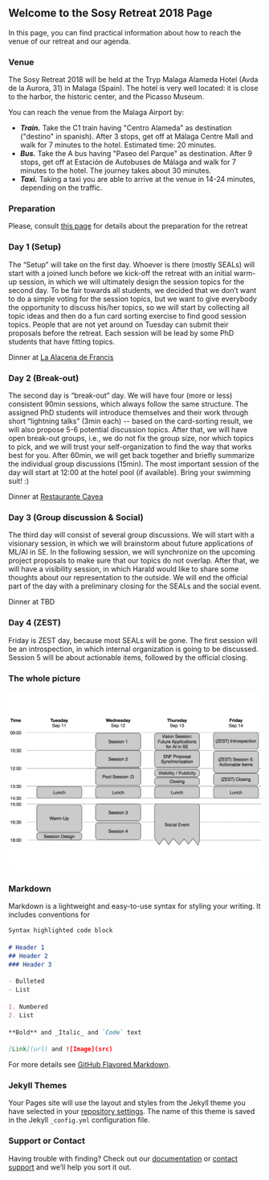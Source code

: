 ## Welcome to the Sosy Retreat 2018 Page

In this page, you can find practical information about how to reach the venue of our retreat and our agenda.

### Venue

The Sosy Retreat 2018 will be held at the Tryp Malaga Alameda Hotel (Avda de la Aurora, 31) in Malaga (Spain). The hotel is very well located: it is close to the harbor, the historic center, and the Picasso Museum.

You can reach the venue from the Malaga Airport by:

- _**Train.**_ Take the C1 train having "Centro Alameda" as destination ("destino" in spanish). After 3 stops, get off at Málaga Centre Mall and walk for 7 minutes to the hotel. Estimated time: 20 minutes.
- _**Bus.**_ Take the A bus having "Paseo del Parque" as destination. After 9 stops, get off at Estación de Autobuses de Málaga and walk for 7 minutes to the hotel. The journey takes about 30 minutes.
- _**Taxi.**_ Taking a taxi you are able to arrive at the venue in 14-24 minutes, depending on the traffic.

### Preparation

Please, consult [this page](/preparation.md) for details about the preparation for the retreat

### Day 1 (Setup)

The “Setup” will take on the first day. Whoever is there (mostly SEALs) will start with a joined lunch before we kick-off the retreat with an initial warm-up session, in which we will ultimately design the session topics for the second day. To be fair towards all students, we decided that we don’t want to do a simple voting for the session topics, but we want to give everybody the opportunity to discuss his/her topics, so we will start by collecting all topic ideas and then do a fun card sorting exercise to find good session topics. People that are not yet around on Tuesday can submit their proposals before the retreat. Each session will be lead by some PhD students that have fitting topics.

Dinner at [La Alacena de Francis](https://www.tripadvisor.com/Restaurant_Review-g187438-d5804270-Reviews-La_Alacena_de_Francis-Malaga_Costa_del_Sol_Province_of_Malaga_Andalucia.html)

### Day 2 (Break-out)

The second day is “break-out” day. We will have four (more or less) consistent 90min sessions, which always follow the same structure. The assigned PhD students will introduce themselves and their work through short “lightning talks” (3min each) -- based on the card-sorting result, we will also propose 5-6 potential discussion topics. After that, we will have open break-out groups, i.e., we do not fix the group size, nor which topics to pick, and we will trust your self-organization to find the way that works best for you. After 60min, we will get back together and briefly summarize the individual group discussions (15min). The most important session of the day will start at 12:00 at the hotel pool (if available). Bring your swimming suit! :)

Dinner at [Restaurante Cavea](https://www.tripadvisor.com/Restaurant_Review-g187438-d13335709-Reviews-Restaurante_Cavea-Malaga_Costa_del_Sol_Province_of_Malaga_Andalucia.html)

### Day 3 (Group discussion & Social)

The third day will consist of several group discussions. We will start with a visionary session, in which we will brainstorm about future applications of ML/AI in SE. In the following session, we will synchronize on the upcoming project proposals to make sure that our topics do not overlap. After that, we will have a visibility session, in which Harald would like to share some thoughts about our representation to the outside. We will end the official part of the day with a preliminary closing for the SEALs and the social event.

Dinner at TBD

### Day 4 (ZEST)

Friday is ZEST day, because most SEALs will be gone. The first session will be an introspection, in which internal organization is going to be discussed. Session 5 will be about actionable items, followed by the official closing.

### The whole picture

![Image](/schedule.png)



### Markdown

Markdown is a lightweight and easy-to-use syntax for styling your writing. It includes conventions for

```markdown
Syntax highlighted code block

# Header 1
## Header 2
### Header 3

- Bulleted
- List

1. Numbered
2. List

**Bold** and _Italic_ and `Code` text

[Link](url) and ![Image](src)
```

For more details see [GitHub Flavored Markdown](https://guides.github.com/features/mastering-markdown/).

### Jekyll Themes

Your Pages site will use the layout and styles from the Jekyll theme you have selected in your [repository settings](https://github.com/carminevassallo/sosyretreat/settings). The name of this theme is saved in the Jekyll `_config.yml` configuration file.

### Support or Contact

Having trouble with finding? Check out our [documentation](https://help.github.com/categories/github-pages-basics/) or [contact support](https://github.com/contact) and we’ll help you sort it out.
